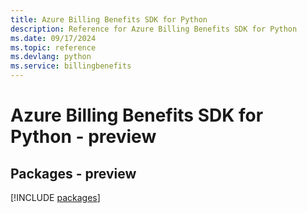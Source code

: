 ```yaml
---
title: Azure Billing Benefits SDK for Python
description: Reference for Azure Billing Benefits SDK for Python
ms.date: 09/17/2024
ms.topic: reference
ms.devlang: python
ms.service: billingbenefits
---
```

# Azure Billing Benefits SDK for Python - preview
## Packages - preview
[!INCLUDE [packages](billing-benefits-index.md)]